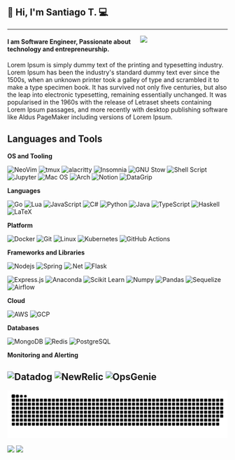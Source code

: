 ## 👋 Hi, I'm Santiago T. :computer:
 ------------
<img align='right' src='https://user-images.githubusercontent.com/5713670/87202985-820dcb80-c2b6-11ea-9f56-7ec461c497c3.gif' width='200"'>

#### I am Software Engineer, Passionate about technology and entrepreneurship.
Lorem Ipsum is simply dummy text of the printing and typesetting industry. Lorem Ipsum has been the industry's standard dummy text ever since the 1500s, when an unknown printer took a galley of type and scrambled it to make a type specimen book. It has survived not only five centuries, but also the leap into electronic typesetting, remaining essentially unchanged. It was popularised in the 1960s with the release of Letraset sheets containing Lorem Ipsum passages, and more recently with desktop publishing software like Aldus PageMaker including versions of Lorem Ipsum.

## Languages and Tools

**OS and Tooling**

![NeoVim](https://img.shields.io/badge/neovim-4d4d4d?style=for-the-badge&logo=neovim)
![tmux](https://img.shields.io/badge/tmux-4d4d4d?style=for-the-badge&logo=tmux)
![alacritty](https://img.shields.io/badge/alacritty-4d4d4d?style=for-the-badge&logo=alacritty)
![Insomnia](https://img.shields.io/badge/insomnia-4d4d4d?style=for-the-badge&logo=insomnia&logoColor=blueviolet)
![GNU Stow](https://img.shields.io/badge/GNU_Stow-4d4d4d?style=for-the-badge&logo=gnu&logoColor=0000000)
![Shell Script](https://img.shields.io/badge/bash/zsh_scripting-4d4d4d?style=for-the-badge&logo=gnu-bash&logoColor=white)
![Jupyter](https://img.shields.io/badge/-jupyter-4d4d4d?style=for-the-badge&logo=jupyter)
![Mac OS](https://img.shields.io/badge/mac_os-000000?style=for-the-badge&logo=macos&logoColor=F0F0F0)
![Arch](https://img.shields.io/badge/Arch%20Linux-1793D1?logo=arch-linux&logoColor=fff&style=for-the-badge)
![Notion](https://img.shields.io/badge/Notion-%23000000.svg?style=for-the-badge&logo=notion&logoColor=white)
![DataGrip](https://img.shields.io/badge/Asd-black?style=for-the-badge)

**Languages**

![Go](https://img.shields.io/badge/go-black?style=for-the-badge&logo=go)
![Lua](https://img.shields.io/badge/lua-black?style=for-the-badge&logo=lua)
![JavaScript](https://img.shields.io/badge/javacript-black?style=for-the-badge&logo=javascript)
![C#](https://img.shields.io/badge/c%23-black?style=for-the-badge&logo=c-sharp)
![Python](https://img.shields.io/badge/-Python-black?style=for-the-badge&logo=Python)
![Java](https://img.shields.io/badge/-java-E34A86?style=for-the-badge&logo=java)
![TypeScript](https://img.shields.io/badge/-TypeScript-007ACC?style=for-the-badge&logo=typescript)
![Haskell](https://img.shields.io/badge/Haskell-5e5086?style=for-the-badge&logo=haskell&logoColor=white)
![LaTeX](https://img.shields.io/badge/latex-%23008080.svg?style=for-the-badge&logo=latex&logoColor=white)

**Platform**

![Docker](https://img.shields.io/badge/-Docker-black?style=for-the-badge&logo=docker)
![Git](https://img.shields.io/badge/-Git-black?style=for-the-badge&logo=git)
![Linux](https://img.shields.io/badge/-linux-black?style=for-the-badge&logo=linux)
![Kubernetes](https://img.shields.io/badge/K8s-black?style=for-the-badge&logo=kubernetes)
![GitHub Actions](https://img.shields.io/badge/github_actions-%232671E5.svg?style=for-the-badge&logo=githubactions&logoColor=white)

**Frameworks and Libraries**

![Nodejs](https://img.shields.io/badge/-Nodejs-black?style=for-the-badge&logo=Node.js)
![Spring](https://img.shields.io/badge/-spring-E34A86?style=for-the-badge&logo=spring)
![.Net](https://img.shields.io/badge/.NET-5C2D91?style=for-the-badge&logo=.net&logoColor=white)
![Flask](https://img.shields.io/badge/flask-%23000.svg?style=for-the-badge&logo=flask&logoColor=white)

![Express.js](https://img.shields.io/badge/express.js-%23404d59.svg?style=for-the-badge&logo=express&logoColor=%2361DAFB)
![Anaconda](https://img.shields.io/badge/Anaconda-%2344A833.svg?style=for-the-badge&logo=anaconda&logoColor=white)
![Scikit Learn](https://img.shields.io/badge/-scikit_learn-E34A86?style=for-the-badge&logo=scikit-learn)
![Numpy](https://img.shields.io/badge/-numpy-black?style=for-the-badge&logo=numpy)
![Pandas](https://img.shields.io/badge/pandas-%23150458.svg?style=for-the-badge&logo=pandas&logoColor=white)
![Sequelize](https://img.shields.io/badge/Sequelize-52B0E7?style=for-the-badge&logo=Sequelize&logoColor=white)
![Airflow](https://img.shields.io/badge/airflow-violet?style=for-the-badge&logo=apache-airflow)

**Cloud**

![AWS](https://img.shields.io/badge/AWS-757575?style=for-the-badge&logo=amazon-aws)
![GCP](https://img.shields.io/badge/GCP-757575?style=for-the-badge&logo=google-cloud)

**Databases**

![MongoDB](https://img.shields.io/badge/MongoDB-363636?style=for-the-badge&logo=mongodb)
![Redis](https://img.shields.io/badge/Redis-363636?style=for-the-badge&logo=Redis)
![PostgreSQL](https://img.shields.io/badge/PostgreSQL-363636?style=for-the-badge&logo=postgresql)

**Monitoring and Alerting**

![Datadog](https://img.shields.io/badge/Datadog-black?style=for-the-badge&logo=datadog&logoColor=c17ae6)
![NewRelic](https://img.shields.io/badge/New_Relic-black?style=for-the-badge&logo=newrelic)
![OpsGenie](https://img.shields.io/badge/OpsGenie-black?style=for-the-badge&logo=opsgenie)
---

![snake gif](https://github.com/santiagotoscanini/santiagotoscanini/blob/output/github-contribution-grid-snake.svg)

<p align="left">
  <a href="https://github.com/santiagotoscanini" alt="https://github.com/santiagotoscanini"><img src="https://img.shields.io/static/v1?style=for-the-badge&label=CREATED%20BY&message=santiagotoscanini&color=000000"></a>
  <img src="https://capsule-render.vercel.app/api?type=waving&color=000000&height=80&section=footer" width="550"/>
</p>
